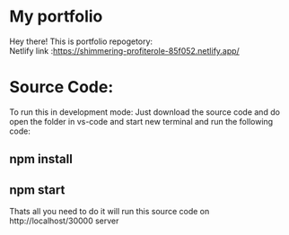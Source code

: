 # My portfolio
Hey there! This is portfolio repogetory:
<br/>
Netlify link :https://shimmering-profiterole-85f052.netlify.app/ 

# Source Code:
To run this in development mode:
Just download the source code and do open the folder in vs-code and start new terminal and run the following code:
## npm install
## npm start 
Thats all you need to do it will run this source code on http://localhost/30000 server
